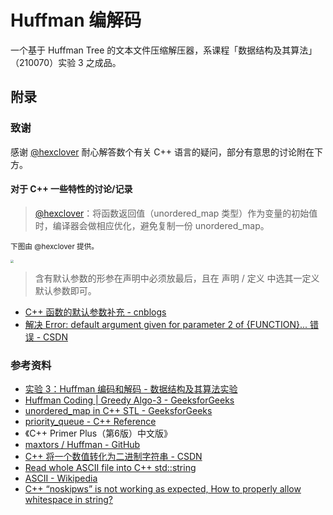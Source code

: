 # Huffman 编解码

一个基于 Huffman Tree 的文本文件压缩解压器，系课程「数据结构及其算法」（210070）实验 3 之成品。

## 附录

### 致谢

感谢 [@hexclover](https://github.com/hexclover) 耐心解答数个有关 C++ 语言的疑问，部分有意思的讨论附在下方。

#### 对于 C++ 一些特性的讨论/记录

> [@hexclover](https://github.com/hexclover)：将函数返回值（unordered_map 类型）作为变量的初始值时，编译器会做相应优化，避免复制一份 unordered_map。

<small>下图由 @hexclover 提供。</small>

<img src="https://cdn.jsdelivr.net/gh/jonbgua/jonbgua-com-picbed@master/20201030203935.jpg" style="zoom:33%;" />

> 含有默认参数的形参在声明中必须放最后，且在 声明 / 定义 中选其一定义默认参数即可。

- [C++ 函数的默认参数补充 - cnblogs](https://www.cnblogs.com/chenke1731/p/9651275.html)
- [解决 Error: default argument given for parameter 2 of {FUNCTION}... 错误 - CSDN](https://blog.csdn.net/weixin_36888577/article/details/79872036)

### 参考资料

- [实验 3：Huffman 编码和解码 - 数据结构及其算法实验](http://staff.ustc.edu.cn/~dongeliu/dsa/exp3.html)
- [Huffman Coding | Greedy Algo-3 - GeeksforGeeks](https://www.geeksforgeeks.org/huffman-coding-greedy-algo-3/)
- [unordered_map in C++ STL - GeeksforGeeks](https://www.geeksforgeeks.org/unordered_map-in-cpp-stl/)
- [priority_queue - C++ Reference](http://www.cplusplus.com/reference/queue/priority_queue/)
- 《C++ Primer Plus（第6版）中文版》
- [maxtors / Huffman - GitHub](https://github.com/maxtors/Huffman/blob/master/Huffman.cpp#L182)
- [C++ 将一个数值转化为二进制字符串 - CSDN](https://blog.csdn.net/chuoyunfei4184/article/details/100980312)
- [Read whole ASCII file into C++ std::string](https://www.tutorialspoint.com/Read-whole-ASCII-file-into-Cplusplus-std-string)
- [ASCII - Wikipedia](https://zh.wikipedia.org/wiki/ASCII)
- [C++ “noskipws” is not working as expected, How to properly allow whitespace in string?](https://stackoverflow.com/questions/59904251/c-noskipws-is-not-working-as-expected-how-to-properly-allow-whitespace-in-s)


